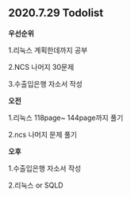 ## 2020.7.29 Todolist



**우선순위**

1.리눅스 계획한데까지 공부

2.NCS 나머지 30문제

3.수출입은행 자소서 작성



**오전**

1.리눅스 118page~ 144page까지 풀기

2.ncs 나머지 문제 풀기



**오후**

1.수출입은행 자소서 작성

2.리눅스 or SQLD
